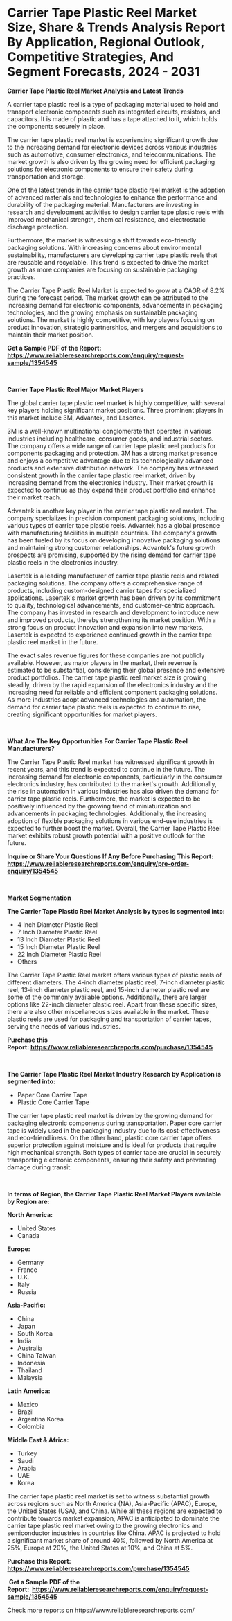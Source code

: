 <p><h1>Carrier Tape Plastic Reel Market Size, Share & Trends Analysis Report By Application, Regional Outlook, Competitive Strategies, And Segment Forecasts, 2024 - 2031</h1></p><p><strong>Carrier Tape Plastic Reel Market Analysis and Latest Trends</strong></p>
<p><p>A carrier tape plastic reel is a type of packaging material used to hold and transport electronic components such as integrated circuits, resistors, and capacitors. It is made of plastic and has a tape attached to it, which holds the components securely in place.</p><p>The carrier tape plastic reel market is experiencing significant growth due to the increasing demand for electronic devices across various industries such as automotive, consumer electronics, and telecommunications. The market growth is also driven by the growing need for efficient packaging solutions for electronic components to ensure their safety during transportation and storage.</p><p>One of the latest trends in the carrier tape plastic reel market is the adoption of advanced materials and technologies to enhance the performance and durability of the packaging material. Manufacturers are investing in research and development activities to design carrier tape plastic reels with improved mechanical strength, chemical resistance, and electrostatic discharge protection.</p><p>Furthermore, the market is witnessing a shift towards eco-friendly packaging solutions. With increasing concerns about environmental sustainability, manufacturers are developing carrier tape plastic reels that are reusable and recyclable. This trend is expected to drive the market growth as more companies are focusing on sustainable packaging practices.</p><p>The Carrier Tape Plastic Reel Market is expected to grow at a CAGR of 8.2% during the forecast period. The market growth can be attributed to the increasing demand for electronic components, advancements in packaging technologies, and the growing emphasis on sustainable packaging solutions. The market is highly competitive, with key players focusing on product innovation, strategic partnerships, and mergers and acquisitions to maintain their market position.</p></p>
<p><strong>Get a Sample PDF of the Report:&nbsp; <a href="https://www.reliableresearchreports.com/enquiry/request-sample/1354545">https://www.reliableresearchreports.com/enquiry/request-sample/1354545</a></strong></p>
<p>&nbsp;</p>
<p><strong>Carrier Tape Plastic Reel Major Market Players</strong></p>
<p><p>The global carrier tape plastic reel market is highly competitive, with several key players holding significant market positions. Three prominent players in this market include 3M, Advantek, and Lasertek.</p><p>3M is a well-known multinational conglomerate that operates in various industries including healthcare, consumer goods, and industrial sectors. The company offers a wide range of carrier tape plastic reel products for components packaging and protection. 3M has a strong market presence and enjoys a competitive advantage due to its technologically advanced products and extensive distribution network. The company has witnessed consistent growth in the carrier tape plastic reel market, driven by increasing demand from the electronics industry. Their market growth is expected to continue as they expand their product portfolio and enhance their market reach.</p><p>Advantek is another key player in the carrier tape plastic reel market. The company specializes in precision component packaging solutions, including various types of carrier tape plastic reels. Advantek has a global presence with manufacturing facilities in multiple countries. The company's growth has been fueled by its focus on developing innovative packaging solutions and maintaining strong customer relationships. Advantek's future growth prospects are promising, supported by the rising demand for carrier tape plastic reels in the electronics industry.</p><p>Lasertek is a leading manufacturer of carrier tape plastic reels and related packaging solutions. The company offers a comprehensive range of products, including custom-designed carrier tapes for specialized applications. Lasertek's market growth has been driven by its commitment to quality, technological advancements, and customer-centric approach. The company has invested in research and development to introduce new and improved products, thereby strengthening its market position. With a strong focus on product innovation and expansion into new markets, Lasertek is expected to experience continued growth in the carrier tape plastic reel market in the future.</p><p>The exact sales revenue figures for these companies are not publicly available. However, as major players in the market, their revenue is estimated to be substantial, considering their global presence and extensive product portfolios. The carrier tape plastic reel market size is growing steadily, driven by the rapid expansion of the electronics industry and the increasing need for reliable and efficient component packaging solutions. As more industries adopt advanced technologies and automation, the demand for carrier tape plastic reels is expected to continue to rise, creating significant opportunities for market players.</p></p>
<p>&nbsp;</p>
<p><strong>What Are The Key Opportunities For Carrier Tape Plastic Reel Manufacturers?</strong></p>
<p><p>The Carrier Tape Plastic Reel market has witnessed significant growth in recent years, and this trend is expected to continue in the future. The increasing demand for electronic components, particularly in the consumer electronics industry, has contributed to the market's growth. Additionally, the rise in automation in various industries has also driven the demand for carrier tape plastic reels. Furthermore, the market is expected to be positively influenced by the growing trend of miniaturization and advancements in packaging technologies. Additionally, the increasing adoption of flexible packaging solutions in various end-use industries is expected to further boost the market. Overall, the Carrier Tape Plastic Reel market exhibits robust growth potential with a positive outlook for the future.</p></p>
<p><strong>Inquire or Share Your Questions If Any Before Purchasing This Report: <a href="https://www.reliableresearchreports.com/enquiry/pre-order-enquiry/1354545">https://www.reliableresearchreports.com/enquiry/pre-order-enquiry/1354545</a></strong></p>
<p>&nbsp;</p>
<p><strong>Market Segmentation</strong></p>
<p><strong>The Carrier Tape Plastic Reel Market Analysis by types is segmented into:</strong></p>
<p><ul><li>4 Inch Diameter Plastic Reel</li><li>7 Inch Diameter Plastic Reel</li><li>13 Inch Diameter Plastic Reel</li><li>15 Inch Diameter Plastic Reel</li><li>22 Inch Diameter Plastic Reel</li><li>Others</li></ul></p>
<p><p>The Carrier Tape Plastic Reel market offers various types of plastic reels of different diameters. The 4-inch diameter plastic reel, 7-inch diameter plastic reel, 13-inch diameter plastic reel, and 15-inch diameter plastic reel are some of the commonly available options. Additionally, there are larger options like 22-inch diameter plastic reel. Apart from these specific sizes, there are also other miscellaneous sizes available in the market. These plastic reels are used for packaging and transportation of carrier tapes, serving the needs of various industries.</p></p>
<p><strong>Purchase this Report:&nbsp;<a href="https://www.reliableresearchreports.com/purchase/1354545">https://www.reliableresearchreports.com/purchase/1354545</a></strong></p>
<p>&nbsp;</p>
<p><strong>The Carrier Tape Plastic Reel Market Industry Research by Application is segmented into:</strong></p>
<p><ul><li>Paper Core Carrier Tape</li><li>Plastic Core Carrier Tape</li></ul></p>
<p><p>The carrier tape plastic reel market is driven by the growing demand for packaging electronic components during transportation. Paper core carrier tape is widely used in the packaging industry due to its cost-effectiveness and eco-friendliness. On the other hand, plastic core carrier tape offers superior protection against moisture and is ideal for products that require high mechanical strength. Both types of carrier tape are crucial in securely transporting electronic components, ensuring their safety and preventing damage during transit.</p></p>
<p>&nbsp;</p>
<p><strong>In terms of Region, the Carrier Tape Plastic Reel Market Players available by Region are:</strong></p>
<p>
    <p> <strong> North America: </strong>
        <ul>
            <li>United States</li>
            <li>Canada</li>
        </ul>
        </p> 
    <p> <strong> Europe: </strong>
        <ul>
            <li>Germany</li>
            <li>France</li>
            <li>U.K.</li>
            <li>Italy</li>
            <li>Russia</li>
        </ul>
        </p> 
    <p> <strong> Asia-Pacific: </strong>
        <ul>
            <li>China</li>
            <li>Japan</li>
            <li>South Korea</li>
            <li>India</li>
            <li>Australia</li>
            <li>China Taiwan</li>
            <li>Indonesia</li>
            <li>Thailand</li>
            <li>Malaysia</li>
        </ul>
        </p> 
    <p> <strong> Latin America: </strong>
        <ul>
            <li>Mexico</li>
            <li>Brazil</li>
            <li>Argentina Korea</li>
            <li>Colombia</li>
        </ul>
        </p> 
    <p> <strong> Middle East & Africa: </strong>
        <ul>
            <li>Turkey</li>
            <li>Saudi</li>
            <li>Arabia</li>
            <li>UAE</li>
            <li>Korea</li>
        </ul>
    </p>
    </p>
<p><p>The carrier tape plastic reel market is set to witness substantial growth across regions such as North America (NA), Asia-Pacific (APAC), Europe, the United States (USA), and China. While all these regions are expected to contribute towards market expansion, APAC is anticipated to dominate the carrier tape plastic reel market owing to the growing electronics and semiconductor industries in countries like China. APAC is projected to hold a significant market share of around 40%, followed by North America at 25%, Europe at 20%, the United States at 10%, and China at 5%.</p></p>
<p><strong>Purchase this Report: <a href="https://www.reliableresearchreports.com/purchase/1354545">https://www.reliableresearchreports.com/purchase/1354545</a></strong></p>
<p>&nbsp;<strong>Get a Sample PDF of the Report:&nbsp;&nbsp;<a href="https://www.reliableresearchreports.com/enquiry/request-sample/1354545">https://www.reliableresearchreports.com/enquiry/request-sample/1354545</a></strong></p>
<p><strong></strong></p>
<p>Check more reports on https://www.reliableresearchreports.com/</p>